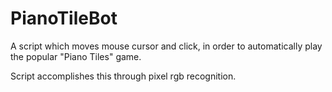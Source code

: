 # PianoTileBot

A script which moves mouse cursor and click, in order to automatically play the popular "Piano Tiles" game.

Script accomplishes this through pixel rgb recognition.
